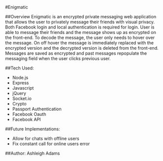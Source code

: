 #Enigmatic

##Overview
Enigmatic is an encrypted private messaging web application that allows the user to privately message their friends with visual privacy. Both Facebook login and local authentication is required for login. User is able to message their friends and the message shows up as encrypted on the front-end. To decode the message, the user only needs to hover over the message. On off hover the message is immediately replaced with the encrypted version and the decrypted version is deleted from the front-end. Messages are saved as encrypted and past messages repopulate the messaging field when the user clicks previous user.


##Tech Used:
* Node.js
* Express
* Javascript
* jQuery
* Socket.io
* Crypto
* Passport Authentication
* Facebook Oauth
* Facebook API


##Future Implementations:
* Allow for chats with offline users
* Fix constant call for online users error

##Author:
Ashleigh Adams
